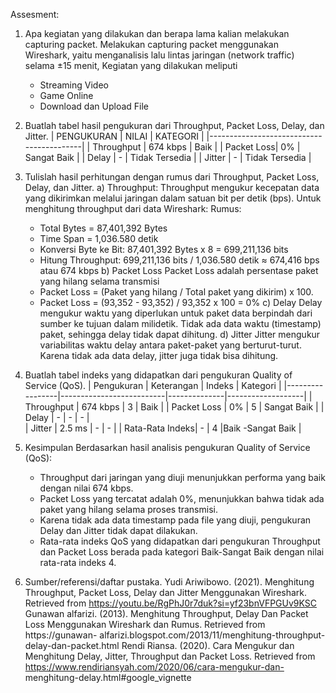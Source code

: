 Assesment:
1. Apa kegiatan yang dilakukan dan berapa lama kalian melakukan capturing packet.
   Melakukan capturing packet menggunakan Wireshark, yaitu menganalisis lalu lintas jaringan (network traffic) selama ±15 menit, Kegiatan yang dilakukan meliputi
   - Streaming Video
   - Game Online
   - Download dan Upload File
     
2. Buatlah tabel hasil pengukuran dari Throughput, Packet Loss, Delay, dan Jitter.
  |  PENGUKURAN |	  NILAI	  |  KATEGORI      |
  |------------------------------------------|
  |  Throughput	|  674 kbps	|   Baik         |
  |  Packet Loss|	    0%	  | Sangat Baik    |
  |  Delay	    |     -	    | Tidak Tersedia |
  |  Jitter	    |     -	    | Tidak Tersedia |

4. Tulislah hasil perhitungan dengan rumus dari Throughput, Packet Loss, Delay, dan Jitter.
   a) Throughput:
      Throughput mengukur kecepatan data yang dikirimkan melalui jaringan dalam satuan bit per detik (bps). Untuk menghitung throughput dari data Wireshark:
    	Rumus:
      -	Total Bytes = 87,401,392 Bytes
      -	Time Span = 1,036.580 detik
      -	Konversi Byte ke Bit: 87,401,392 Bytes x 8 = 699,211,136 bits
      -	Hitung Throughput: 699,211,136 bits / 1,036.580 detik ≈ 674,416 bps atau 674 kbps
   b) Packet Loss
      Packet Loss adalah persentase paket yang hilang selama transmisi
      -	Packet Loss = (Paket yang hilang / Total paket yang dikirim) x 100.
      -	Packet Loss = (93,352 - 93,352) / 93,352 x 100 = 0%
   c) Delay
      Delay mengukur waktu yang diperlukan untuk paket data berpindah dari sumber ke tujuan dalam milidetik.
      Tidak ada data waktu (timestamp) paket, sehingga delay tidak dapat dihitung.
   d) Jitter
      Jitter mengukur variabilitas waktu delay antara paket-paket yang berturut-turut.
      Karena tidak ada data delay, jitter juga tidak bisa dihitung.

5. Buatlah tabel indeks yang didapatkan dari pengukuran Quality of Service (QoS).
    | Pengukuran      | Keterangan               | Indeks       | Kategori          |
    |-----------------|--------------------------|--------------|-------------------|
    | Throughput      | 674 kbps                 | 3            |        Baik       |
    | Packet Loss     | 0%                       | 5            |    Sangat Baik    |
    | Delay           | -                        |      -       |         -         |  
    | Jitter          | 2.5 ms                   |      -       |         -         |
    | Rata-Rata Indeks| -                        | 4            |Baik -Sangat Baik  |
   
6. Kesimpulan
   Berdasarkan hasil analisis pengukuran Quality of Service (QoS):
    - Throughput dari jaringan yang diuji menunjukkan performa yang baik dengan nilai 674 kbps.
    - Packet Loss yang tercatat adalah 0%, menunjukkan bahwa tidak ada paket yang hilang selama proses transmisi.
    - Karena tidak ada data timestamp pada file yang diuji, pengukuran Delay dan Jitter tidak dapat dilakukan.
    - Rata-rata indeks QoS yang didapatkan dari pengukuran Throughput dan Packet Loss berada pada kategori Baik-Sangat Baik dengan nilai rata-rata indeks 4.
      
7. Sumber/referensi/daftar pustaka.
   Yudi Ariwibowo. (2021). Menghitung Throughput, Packet Loss, Delay dan Jitter Menggunakan Wireshark. Retrieved from https://youtu.be/RgPhJ0r7duk?si=yf23bnVFPGUv9KSC
   Gunawan alfarizi. (2013). Menghitung Throughput, Delay Dan Packet Loss Menggunakan Wireshark dan Rumus. Retrieved from https://gunawan- 
   alfarizi.blogspot.com/2013/11/menghitung-throughput-delay-dan-packet.html
   Rendi Riansa. (2020). Cara Mengukur dan Menghitung Delay, Jitter, Throughput dan Packet Loss. Retrieved from https://www.rendiriansyah.com/2020/06/cara-mengukur-dan- 
   menghitung-delay.html#google_vignette
    
 



